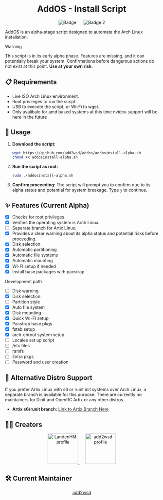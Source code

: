 <h1 align="center">AddOS - Install Script</h1>
<p align="center">
  <img src="https://img.shields.io/badge/Version-Arch_Linux-blue" alt="Badge">
    &nbsp;&nbsp;&nbsp;&nbsp;
  <img src="https://img.shields.io/badge/Status-Alpha-orange" alt="Badge 2"
</p>

AddOS is an alpha-stage script designed to automate the Arch Linux installation.

> [!WARNING]
> This script is in its early alpha phase. Features are missing, and it can potentially break your system. Confirmations before dangerous actions do not exist at this point. **Use at your own risk.**

## 📋 Requirements

*   Live ISO Arch Linux environment.
*   Root privileges to run the script.
*   USB to execute the script, or Wi-Fi to wget.
*   Only avalibale for amd based systems at this time nvidea support will be here in the future

## 🚀 Usage

1.  **Download the script:**
    ```bash
    wget https://github.com/add2wsd/addos/addosinstall-alpha.sh
    chmod +x addosinstall-alpha.sh
    ```
2.  **Run the script as root:**
    ```bash
    sudo ./addosinstall-alpha.sh
    ```
3.  **Confirm proceeding:** The script will prompt you to confirm due to its alpha status and potential for system breakage. Type `y` to continue.

## ✨ Features (Current Alpha)

- [X] Checks for root privileges.
- [X] Verifies the operating system is Arch Linux.
- [ ] Seperate branch for Artix Linux.
- [X] Provides a clear warning about its alpha status and potential risks before proceeding.
- [X] Disk selection
- [X] Automatic partitioning
- [X] Automatic file systems
- [X] Automatic mounting
- [X] WI-FI setup if needed
- [X] Install base packages with pacstrap

Development path
- [ ] Disk warning
- [X] Disk selection
- [ ] Partition style
- [X] Auto file system
- [X] Disk mounting
- [X] Quick WI-FI setup
- [X] Pacstrap base pkgs
- [X] fstab setup
- [X] arch-chroot system setup
- [ ] Locales set up script
- [ ] /etc files
- [ ] ramfs
- [ ] Extra pkgs 
- [ ] Password and user creation
## 🐧 Alternative Distro Support

If you prefer Artix Linux with s6 or runit init systems over Arch Linux, a separate branch is available for this purpose. There are currently no maintainers for Dinit and OpenRC Artix or any other distros.

*   **Artix s6/runit branch:** [Link to Artix Branch Here](https://github.com/add2wsd/addos/tree/artix-s6-runit)

## 🧑‍💻 Creators

<p align="center">
  <a href="https://github.com/adevdoingdevthings">
    <img src="https://github.com/adevdoingdevthings.png" width="100px;" alt="LandenHM profile">
  </a>
  &nbsp;&nbsp;&nbsp;&nbsp;
  <a href="https://github.com/add2wsd">
    <img src="https://github.com/add2wsd.png" width="100px;" alt="add2wsd profile">
  </a>
</p>

## 🛠️ Current Maintainer

<p align="center">
  <a href="https://github.com/add2wsd">add2wsd</a>
</p>
